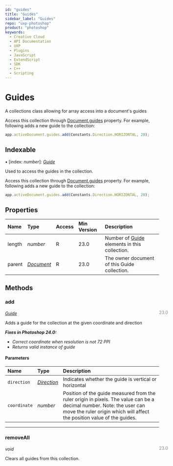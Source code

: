 ```yaml
---
id: "guides"
title: "Guides"
sidebar_label: "Guides"
repo: "uxp-photoshop"
product: "photoshop"
keywords:
  - Creative Cloud
  - API Documentation
  - UXP
  - Plugins
  - JavaScript
  - ExtendScript
  - SDK
  - C++
  - Scripting
---
```


# Guides

A collections class allowing for array access into a document's guides

Access this collection through [Document.guides](/ps_reference/classes/document/#guides) property. For example,
following adds a new guide to the collection:

```javascript
app.activeDocument.guides.add(Constants.Direction.HORIZONTAL, 20);
```

## Indexable

▪ [index: *number*]: [*Guide*](/ps_reference/classes/guide/)

Used to access the guides in the collection.

Access this collection through [Document.guides](/ps_reference/classes/document/#guides) property. For example,
following adds a new guide to the collection:

```javascript
app.activeDocument.guides.add(Constants.Direction.HORIZONTAL, 20);
```

## Properties

| Name | Type | Access | Min Version | Description |
| :------ | :------ | :------ | :------ | :------ |
| length | *number* | R | 23.0 | Number of [Guide](/ps_reference/classes/guide/) elements in this collection. |
| parent | [*Document*](/ps_reference/classes/document/) | R | 23.0 | The owner document of this Guide collection. |

## Methods

### add
<span class="minversion" style="display: block; margin-bottom: -1em; margin-left: 36em; float:left; opacity:0.5;">23.0</span>

[*Guide*](/ps_reference/classes/guide/)

Adds a guide for the collection at the given coordinate and direction

***Fixes in Photoshop 24.0:***
- *Correct coordinate when resolution is not 72 PPI*
- *Returns valid instance of guide*

#### Parameters

| Name | Type | Description |
| :------ | :------ | :------ |
| `direction` | [*Direction*](/ps_reference/modules/constants/#direction) | Indicates whether the guide is vertical or horizontal |
| `coordinate` | *number* | Position of the guide measured from the ruler origin in pixels. The value can be a decimal number.  Note: the user can move the ruler origin which will affect the position value of the guides. |

___

### removeAll
<span class="minversion" style="display: block; margin-bottom: -1em; margin-left: 36em; float:left; opacity:0.5;">23.0</span>

*void*

Clears all guides from this collection.
